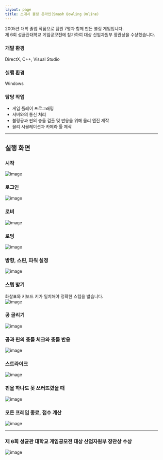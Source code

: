 ```yaml
---
layout: page
title: 스매시 볼링 온라인(Smash Bowling Online)
---
```


2005년 대학 졸업 작품으로 팀원 7명과 함께 만든 볼링 게임입니다.  
제 6회 성균관대학교 게임공모전에 참가하여 대상 산업자원부 장관상을 수상했습니다.    

### 개발 환경
DirectX, C++, Visual Studio  

### 실행 환경
Windows  

### 담당 작업
* 게임 플레이 프로그래밍
* 서버와의 통신 처리
* 볼링공과 핀의 충돌 검출 및 반응을 위해 물리 엔진 제작  
* 물리 시뮬레이션과 카메라 툴 제작

---

## 실행 화면

### 시작
![image](/assets/images/games/smash_bowling/1.jpg)

### 로그인
![image](/assets/images/games/smash_bowling/2.jpg)

### 로비
![image](/assets/images/games/smash_bowling/3.jpg)

### 로딩
![image](/assets/images/games/smash_bowling/4.png)

### 방향, 스핀, 파워 설정
![image](/assets/images/games/smash_bowling/5.jpg)

### 스텝 밟기
화살표와 키보드 키가 일치해야 정확한 스텝을 밟습니다.  
![image](/assets/images/games/smash_bowling/6.jpg)

### 공 굴리기
![image](/assets/images/games/smash_bowling/7.png)

### 공과 핀의 충돌 체크와 충돌 반응
![image](/assets/images/games/smash_bowling/8.jpg)

### 스트라이크
![image](/assets/images/games/smash_bowling/9.jpg)

### 핀을 하나도 못 쓰러뜨렸을 때
![image](/assets/images/games/smash_bowling/10.png)

### 모든 프레임 종료, 점수 계산
![image](/assets/images/games/smash_bowling/11.jpg)

---

### 제 6회 성균관 대학교 게임공모전 대상 산업자원부 장관상 수상
![image](/assets/images/games/smash_bowling/12.jpg)
